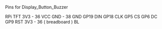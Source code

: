 Pins for Display_Button_Buzzer

RPi                		    TFT
3V3 - 36			            VCC
GND - 38			            GND
GP19				              DIN
GP18				              CLK
GP5				                CS
GP6				                DC
GP9				                RST
3V3 - 36 ( breadboard )		BL
